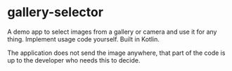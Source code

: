# gallery-selector
A demo app to select images from a gallery or camera and use it for any thing. Implement  usage code yourself. Built in Kotlin.

The application does not send the image anywhere, that part of the code is up to the developer who needs this to decide.
